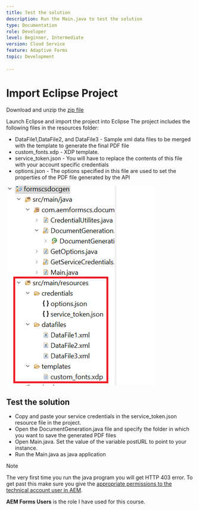 ```yaml
---
title: Test the solution
description: Run the Main.java to test the solution
type: Documentation
role: Developer
level: Beginner, Intermediate
version: Cloud Service
feature: Adaptive Forms
topic: Development

---
```


# Import Eclipse Project

Download and unzip the [zip file](./assets/aem-forms-cs-doc-gen.zip)

Launch Eclipse and import the project into Eclipse
The project includes the following files in the resources folder:

* DataFile1,DataFile2, and DataFile3 - Sample xml data files to be merged with the template to generate the final PDF file
* custom_fonts.xdp - XDP template.
* service_token.json - You will have to replace the contents of this file with your account specific credentials
* options.json - The options specified in this file are used to set the properties of the PDF file generated by the API

![resources-file](./assets/resource-files.png)

## Test the solution

* Copy and paste your service credentials in the service_token.json resource file in the project. 
* Open the DocumentGeneration.java file and specify the folder in which you want to save the generated PDF files
* Open Main.java. Set the value of the variable postURL to point to your instance.
* Run the Main.java as java application

>[!NOTE]
> The very first time you run the java program you will get HTTP 403 error. To get past this make sure you give the [appropriate permissions to the technical account user in AEM](https://experienceleague.adobe.com/docs/experience-manager-learn/getting-started-with-aem-headless/authentication/service-credentials.html?lang=en#configure-access-in-aem).

**AEM Forms Users** is the role I have used for this course.
 